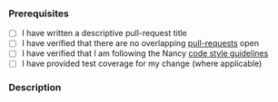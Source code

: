 ### Prerequisites

- [ ] I have written a descriptive pull-request title
- [ ] I have verified that there are no overlapping [pull-requests](https://github.com/NancyFx/Nancy.Bootstrappers.Autofac/pulls) open
- [ ] I have verified that I am following the Nancy [code style guidelines](https://github.com/NancyFx/Nancy/blob/45238076ad0b7f6ecabd6bae8469e30458d02efe/CONTRIBUTING.md#style-guidelines)
- [ ] I have provided test coverage for my change (where applicable)

### Description
<!-- A description of the changes proposed in the pull-request -->

<!-- Thanks for contributing to Nancy! -->
